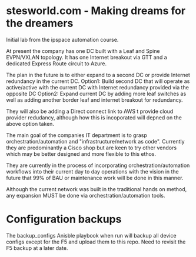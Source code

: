 # stesworld.com - Making dreams for the dreamers

Initial lab from the ipspace automation course. 

At present the company has one DC built with a Leaf and Spine EVPN/VXLAN topology. It has one Internet breakout via GTT and a dedicated Express Route circuit to Azure. 

The plan in the future is to either expand to a second DC or provide Internet redundancy in the current DC.
Option1: Build second DC that will operate as active/active with the current DC with Internet redundancy provided via the opposite DC
Option2: Expand current DC by adding more leaf switches as well as adding another border leaf and internet breakout for redundancy.

They will also be adding a Direct connect link to AWS t provide cloud provider redudancy, although how this is incoporated will depned on the above option taken.

The main goal of the companies IT department is to grasp orchestration/automation and "infrastructure/network as code". Currently they are predominantly a Cisco shop but are keen to try other vendors which may be better designed and more flexible to this ethos.

They are currently in the process of incorporating orchestration/automation workflows into their current day to day operations with the vision in the future that 99% of BAU or maintenance work will be done in this manner.

Although the current network was built in the traditional hands on method, any expansion MUST be done via orchestration/automation tools.

# Configuration backups

The backup_configs Anisble playbook when run will backup all device configs except for the F5 and upload them to this repo. Need to revisit the F5 backup at a later date.  
